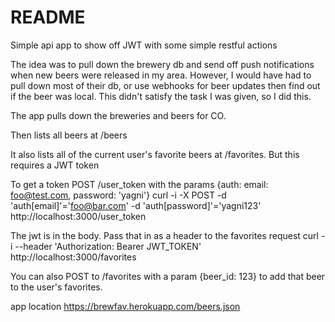 # README

Simple api app to show off JWT with some simple restful actions

The idea was to pull down the brewery db and send off push notifications when new beers were released in my area.  However, I would have had to pull down most of their db, or use webhooks for beer updates then find out if the beer was local.  This didn't satisfy the task I was given, so I did this.

The app pulls down the breweries and beers for CO.

Then lists all beers at /beers

It also lists all of the current user's favorite beers at /favorites.  But this requires a JWT token

To get a token POST /user_token with the params {auth: email: foo@test.com, password: 'yagni'}
curl -i -X POST -d 'auth[email]'='foo@bar.com' -d 'auth[password]'='yagni123' http://localhost:3000/user_token

The jwt is in the body.
Pass that in as a header to the favorites request
curl -i --header 'Authorization: Bearer JWT_TOKEN' http://localhost:3000/favorites

You can also POST to /favorites with a param {beer_id: 123} to add that beer to the user's favorites.


app location
https://brewfav.herokuapp.com/beers.json